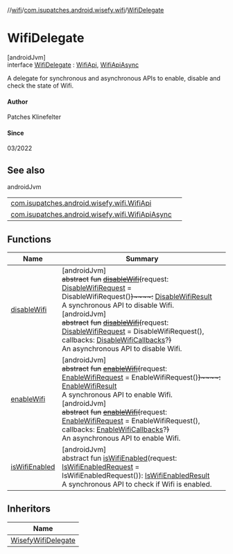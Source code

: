 //[wifi](../../../index.md)/[com.isupatches.android.wisefy.wifi](../index.md)/[WifiDelegate](index.md)

# WifiDelegate

[androidJvm]\
interface [WifiDelegate](index.md) : [WifiApi](../-wifi-api/index.md), [WifiApiAsync](../-wifi-api-async/index.md)

A delegate for synchronous and asynchronous APIs to enable, disable and check the state of Wifi.

#### Author

Patches Klinefelter

#### Since

03/2022

## See also

androidJvm

| | |
|---|---|
| [com.isupatches.android.wisefy.wifi.WifiApi](../-wifi-api/index.md) |  |
| [com.isupatches.android.wisefy.wifi.WifiApiAsync](../-wifi-api-async/index.md) |  |

## Functions

| Name | Summary |
|---|---|
| [disableWifi](../-wifi-api/disable-wifi.md) | [androidJvm]<br>~~abstract~~ ~~fun~~ [~~disableWifi~~](../-wifi-api/disable-wifi.md)~~(~~request: [DisableWifiRequest](../../com.isupatches.android.wisefy.wifi.entities/-disable-wifi-request/index.md) = DisableWifiRequest()~~)~~~~:~~ [DisableWifiResult](../../com.isupatches.android.wisefy.wifi.entities/-disable-wifi-result/index.md)<br>A synchronous API to disable Wifi.<br>[androidJvm]<br>~~abstract~~ ~~fun~~ [~~disableWifi~~](../-wifi-api-async/disable-wifi.md)~~(~~request: [DisableWifiRequest](../../com.isupatches.android.wisefy.wifi.entities/-disable-wifi-request/index.md) = DisableWifiRequest(), callbacks: [DisableWifiCallbacks](../../com.isupatches.android.wisefy.wifi.callbacks/-disable-wifi-callbacks/index.md)?~~)~~<br>An asynchronous API to disable Wifi. |
| [enableWifi](../-wifi-api/enable-wifi.md) | [androidJvm]<br>~~abstract~~ ~~fun~~ [~~enableWifi~~](../-wifi-api/enable-wifi.md)~~(~~request: [EnableWifiRequest](../../com.isupatches.android.wisefy.wifi.entities/-enable-wifi-request/index.md) = EnableWifiRequest()~~)~~~~:~~ [EnableWifiResult](../../com.isupatches.android.wisefy.wifi.entities/-enable-wifi-result/index.md)<br>A synchronous API to enable Wifi.<br>[androidJvm]<br>~~abstract~~ ~~fun~~ [~~enableWifi~~](../-wifi-api-async/enable-wifi.md)~~(~~request: [EnableWifiRequest](../../com.isupatches.android.wisefy.wifi.entities/-enable-wifi-request/index.md) = EnableWifiRequest(), callbacks: [EnableWifiCallbacks](../../com.isupatches.android.wisefy.wifi.callbacks/-enable-wifi-callbacks/index.md)?~~)~~<br>An asynchronous API to enable Wifi. |
| [isWifiEnabled](../-wifi-api/is-wifi-enabled.md) | [androidJvm]<br>abstract fun [isWifiEnabled](../-wifi-api/is-wifi-enabled.md)(request: [IsWifiEnabledRequest](../../com.isupatches.android.wisefy.wifi.entities/-is-wifi-enabled-request/index.md) = IsWifiEnabledRequest()): [IsWifiEnabledResult](../../com.isupatches.android.wisefy.wifi.entities/-is-wifi-enabled-result/index.md)<br>A synchronous API to check if Wifi is enabled. |

## Inheritors

| Name |
|---|
| [WisefyWifiDelegate](../-wisefy-wifi-delegate/index.md) |
